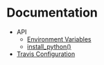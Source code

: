 # Documentation

 * API
   - [Environment Variables](Environment_Variables.md)
   - [install_python()](install_python.md)
 * [Travis Configuration](Travis_Configuration.md)

